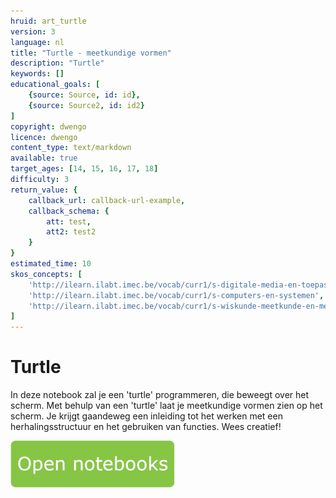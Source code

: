 ```yaml
---
hruid: art_turtle
version: 3
language: nl
title: "Turtle - meetkundige vormen"
description: "Turtle"
keywords: []
educational_goals: [
    {source: Source, id: id}, 
    {source: Source2, id: id2}
]
copyright: dwengo
licence: dwengo
content_type: text/markdown
available: true
target_ages: [14, 15, 16, 17, 18]
difficulty: 3
return_value: {
    callback_url: callback-url-example,
    callback_schema: {
        att: test,
        att2: test2
    }
}
estimated_time: 10
skos_concepts: [
    'http://ilearn.ilabt.imec.be/vocab/curr1/s-digitale-media-en-toepassingen', 
    'http://ilearn.ilabt.imec.be/vocab/curr1/s-computers-en-systemen', 
    'http://ilearn.ilabt.imec.be/vocab/curr1/s-wiskunde-meetkunde-en-metend-rekenen'
]
---
```

# Turtle

In deze notebook zal je een 'turtle' programmeren, die beweegt over het scherm. Met behulp van een 'turtle' laat je meetkundige vormen zien op het scherm.
Je krijgt gaandeweg een inleiding tot het werken met een herhalingsstructuur en het gebruiken van functies.
Wees creatief!

[![](embed/Knop.png "Knop")](https://kiks.ilabt.imec.be/hub/tmplogin?id=5010 "Turtle")

